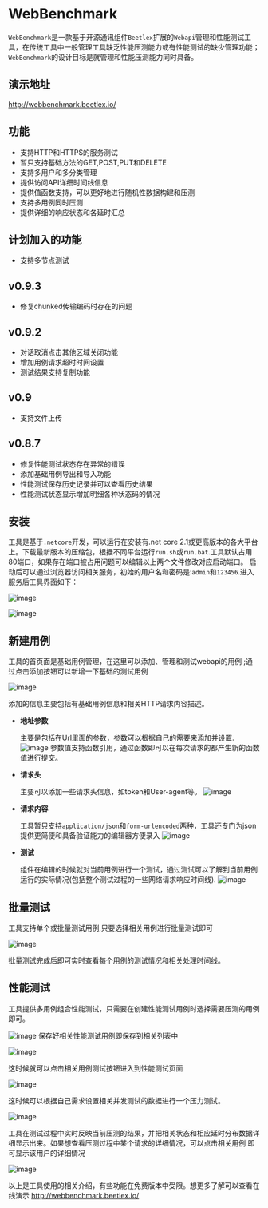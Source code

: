 # WebBenchmark
`WebBenchmark`是一款基于开源通讯组件`Beetlex`扩展的`Webapi`管理和性能测试工具，在传统工具中一般管理工具缺乏性能压测能力或有性能测试的缺少管理功能；`WebBenchmark`的设计目标是就管理和性能压测能力同时具备。
## 演示地址
http://webbenchmark.beetlex.io/
## 功能
- 支持HTTP和HTTPS的服务测试
- 暂只支持基础方法的GET,POST,PUT和DELETE
- 支持多用户和多分类管理
- 提供访问API详细时间线信息
- 提供值函数支持，可以更好地进行随机性数据构建和压测
- 支持多用例同时压测
- 提供详细的响应状态和各延时汇总
## 计划加入的功能
- 支持多节点测试

## v0.9.3
- 修复chunked传输编码时存在的问题
## v0.9.2
- 对话取消点击其他区域关闭功能
- 增加用例请求超时时间设置
- 测试结果支持复制功能
## v0.9
- 支持文件上传
## v0.8.7
- 修复性能测试状态存在异常的错误
- 添加基础用例导出和导入功能
- 性能测试保存历史记录并可以查看历史结果
- 性能测试状态显示增加明细各种状态码的情况

## 安装
工具是基于`.netcore`开发，可以运行在安装有.net core 2.1或更高版本的各大平台上。下载最新版本的压缩包，根据不同平台运行`run.sh`或`run.bat`.工具默认占用80端口，如果存在端口被占用问题可以编辑以上两个文件修改对应启动端口。
启动后可以通过浏览器访问相关服务，初始的用户名和密码是:`admin`和`123456`.进入服务后工具界面如下：


![image](https://user-images.githubusercontent.com/2564178/86763474-f0197f00-c079-11ea-88ff-38a85ff279a4.png)


![image](https://user-images.githubusercontent.com/2564178/86763543-fc054100-c079-11ea-9e31-9e441d47678a.png)

## 新建用例
工具的首页面是基础用例管理，在这里可以添加、管理和测试webapi的用例 ;通过点击添加按钮可以新增一下基础的测试用例 

![image](https://user-images.githubusercontent.com/2564178/86766720-826f5200-c07d-11ea-8c26-127fe6758bee.png)

添加的信息主要包括有基础用例信息和相关HTTP请求内容描述。
- **地址参数**
 
  主要是包括在Url里面的参数，参数可以根据自己的需要来添加并设置.
![image](https://user-images.githubusercontent.com/2564178/86766744-8d29e700-c07d-11ea-912a-8788200128fd.png)
参数值支持函数引用，通过函数即可以在每次请求的都产生新的函数值进行提交。

- **请求头**

  主要可以添加一些请求头信息，如token和User-agent等。
![image](https://user-images.githubusercontent.com/2564178/86766770-961ab880-c07d-11ea-8c59-189ac3c11358.png)
  
- **请求内容**

  工具暂只支持`application/json`和`form-urlencoded`两种，工具还专门为json提供更简便和具备验证能力的编辑器方便录入
![image](https://user-images.githubusercontent.com/2564178/86766796-9fa42080-c07d-11ea-9bbe-459599c7edb2.png)

- **测试**

  组件在编辑的时候就对当前用例进行一个测试，通过测试可以了解到当前用例运行的实际情况(包括整个测试过程的一些网络请求响应时间线).
![image](https://user-images.githubusercontent.com/2564178/86766835-aaf74c00-c07d-11ea-8b1b-165bc9b5f3d7.png)


## 批量测试
工具支持单个或批量测试用例,只要选择相关用例进行批量测试即可

![image](https://user-images.githubusercontent.com/2564178/86766860-b34f8700-c07d-11ea-9c8d-fd92ef3a8f71.png)

批量测试完成后即可实时查看每个用例的测试情况和相关处理时间线。

## 性能测试
工具提供多用例组合性能测试，只需要在创建性能测试用例时选择需要压测的用例即可。

![image](https://user-images.githubusercontent.com/2564178/86766885-bc405880-c07d-11ea-8659-51c16107b1fb.png)
保存好相关性能测试用例即保存到相关列表中

![image](https://user-images.githubusercontent.com/2564178/86766918-c5312a00-c07d-11ea-8662-accec294370a.png)


这时候就可以点击相关用例测试按钮进入到性能测试页面

![image](https://user-images.githubusercontent.com/2564178/86766937-cbbfa180-c07d-11ea-9c44-365429378650.png)

这时候可以根据自己需求设置相关并发测试的数据进行一个压力测试。

![image](https://user-images.githubusercontent.com/2564178/86766957-d4b07300-c07d-11ea-967f-1a0d920fd04f.png)

工具在测试过程中实时反映当前压测的结果，并把相关状态和相应延时分布数据详细显示出来。如果想查看压测过程中某个请求的详细情况，可以点击相关用例 即可显示该用户的详细情况

![image](https://user-images.githubusercontent.com/2564178/86766977-dc701780-c07d-11ea-9688-51e0a8010426.png)



以上是工具使用的相关介绍，有些功能在免费版本中受限。想更多了解可以查看在线演示 http://webbenchmark.beetlex.io/

